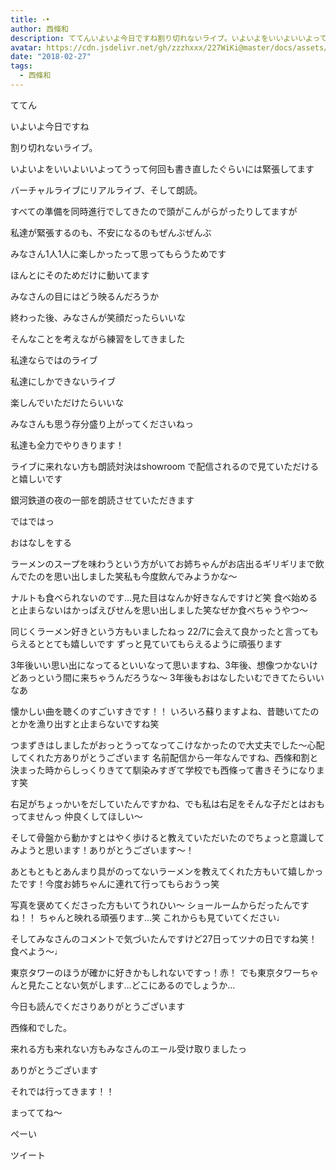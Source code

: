 ```yaml
---
title: ･•
author: 西條和
description: ててんいよいよ今日ですね割り切れないライブ。いよいよをいいよいいよってうって何回も書き直したぐらいには緊張してますバーチャルライブにリアルライブ、そして朗読。...
avatar: https://cdn.jsdelivr.net/gh/zzzhxxx/227WiKi@master/docs/assets/photo/avatar/nagomi.jpg
date: "2018-02-27"
tags:
  - 西條和
---
```









ててん







いよいよ今日ですね





割り切れないライブ。








いよいよをいいよいいよってうって何回も書き直したぐらいには緊張してます








バーチャルライブにリアルライブ、そして朗読。








すべての準備を同時進行でしてきたので頭がこんがらがったりしてますが







私達が緊張するのも、不安になるのもぜんぶぜんぶ






みなさん1人1人に楽しかったって思ってもらうためです






ほんとにそのためだけに動いてます







みなさんの目にはどう映るんだろうか










終わった後、みなさんが笑顔だったらいいな









そんなことを考えながら練習をしてきました







私達ならではのライブ





私達にしかできないライブ







楽しんでいただけたらいいな





みなさんも思う存分盛り上がってくださいねっ







私達も全力でやりきります！






ライブに来れない方も朗読対決はshowroom で配信されるので見ていただけると嬉しいです






銀河鉄道の夜の一部を朗読させていただきます














ではではっ








おはなしをする









ラーメンのスープを味わうという方がいてお姉ちゃんがお店出るギリギリまで飲んでたのを思い出しました笑私も今度飲んでみようかな〜





ナルトも食べられないのです…見た目はなんか好きなんですけど笑
食べ始めると止まらないはかっぱえびせんを思い出しました笑なぜか食べちゃうやつ〜





同じくラーメン好きという方もいましたねっ
22/7に会えて良かったと言ってもらえるととても嬉しいです
ずっと見ていてもらえるように頑張ります





3年後いい思い出になってるといいなって思いますね、3年後、想像つかないけどあっという間に来ちゃうんだろうな〜
3年後もおはなしたいむできてたらいいなあ





懐かしい曲を聴くのすごいすきです！！
いろいろ蘇りますよね、昔聴いてたのとかを漁り出すと止まらないですね笑





つまずきはしましたがおっとうってなってこけなかったので大丈夫でした〜心配してくれた方ありがとうございます
名前配信から一年なんですね、西條和割と決まった時からしっくりきてて馴染みすぎて学校でも西條って書きそうになります笑




右足がちょっかいをだしていたんですかね、でも私は右足をそんな子だとはおもってませんっ
仲良くしてほしい〜





そして骨盤から動かすとはやく歩けると教えていただいたのでちょっと意識してみようと思います！ありがとうございます〜！



あともともとあんまり具がのってないラーメンを教えてくれた方もいて嬉しかったです！今度お姉ちゃんに連れて行ってもらおうっ笑






写真を褒めてくださった方もいてうれひい〜
ショールームからだったんですね！！
ちゃんと映れる頑張ります…笑
これからも見ていてください♩





そしてみなさんのコメントで気づいたんですけど27日ってツナの日ですね笑！
食べよう〜♩







東京タワーのほうが確かに好きかもしれないですっ！赤！
でも東京タワーちゃんと見たことない気がします…どこにあるのでしょうか…







今日も読んでくださりありがとうございます






西條和でした。







来れる方も来れない方もみなさんのエール受け取りましたっ




ありがとうございます




それでは行ってきます！！





まっててね〜






ぺーい


ツイート



